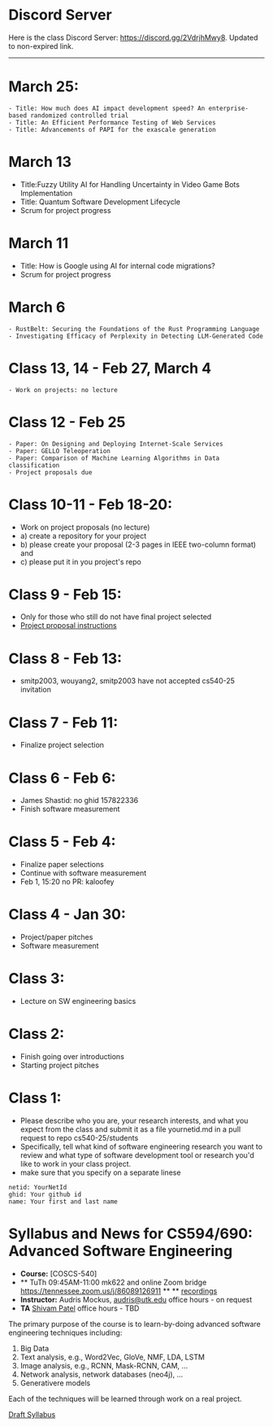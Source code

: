 # Discord Server
Here is the class Discord Server: https://discord.gg/2VdrjhMwy8. Updated to non-expired link.

----
# March 25:
    - Title: How much does AI impact development speed? An enterprise-based randomized controlled trial
    - Title: An Efficient Performance Testing of Web Services
    - Title: Advancements of PAPI for the exascale generation

# March 13
   - Title:Fuzzy Utility AI for Handling Uncertainty in Video Game Bots Implementation
   - Title: Quantum Software Development Lifecycle
   - Scrum for project progress

# March 11
   - Title: How is Google using AI for internal code migrations?
   - Scrum for project progress

# March 6
    - RustBelt: Securing the Foundations of the Rust Programming Language 
    - Investigating Efficacy of Perplexity in Detecting LLM-Generated Code

# Class 13, 14 - Feb 27, March 4
    - Work on projects: no lecture

# Class 12 - Feb 25
    - Paper: On Designing and Deploying Internet-Scale Services
    - Paper: GELLO Teleoperation
    - Paper: Comparison of Machine Learning Algorithms in Data classification
    - Project proposals due
    
# Class 10-11 - Feb 18-20:
   - Work on project proposals (no lecture)
   - a) create a repository for your project
   - b) please create your proposal (2-3 pages in IEEE two-column format) and
   - c) please put it in you project's repo 

# Class 9 - Feb 15:
  - Only for those who still do not have final project selected
  - [Project proposal instructions](https://github.com/cs540-25/projects/blob/master/proposal.pdf)
    
# Class 8 - Feb 13:
  - smitp2003, wouyang2, smitp2003 have not accepted cs540-25 invitation

# Class 7 - Feb 11:
  - Finalize project selection

# Class 6 - Feb 6:
  - James Shastid: no ghid 157822336
  - Finish software measurement
    
# Class 5 - Feb 4:
  - Finalize paper selections 
  - Continue with software measurement
  - Feb 1, 15:20  no PR: kaloofey
    
# Class 4 - Jan 30:
  - Project/paper pitches
  - Software measurement

  
    
# Class 3:
  - Lecture on SW engineering basics
   
# Class 2:
  - Finish going over introductions
  - Starting project pitches
     
# Class 1: 

   - Please describe who you are, your research interests, and what
     you expect from the class and submit it as a file yournetid.md
     in a pull request to repo cs540-25/students
   - Specifically, tell what kind of software engineering research
     you want to review and what type of software development tool
     or research you'd like to work in your class project.
   - make sure that you specify on a separate linese
```
netid: YourNetId
ghid: Your github id
name: Your first and last name
``` 
    
# Syllabus and News for CS594/690: Advanced Software Engineering

* **Course:** [COSCS-540]
* ** TuTh 09:45AM-11:00 mk622 and online Zoom bridge https://tennessee.zoom.us/j/86089126911 ** 
** [recordings](https://drive.google.com/drive/folders/1N0DH4_UUuO3c0ubC14zeqEywJHjNg6iZ?usp=sharing)
* **Instructor:** Audris Mockus, [audris@utk.edu](mailto:audris@utk.edu) office hours - on request
* **TA** [Shivam Patel](mailto:spatel84@vols.utk.edu) office hours - TBD

The primary purpose of the course is to learn-by-doing advanced
software engineering techniques including:
1. Big Data
1. Text analysis, e.g., Word2Vec, GloVe, NMF, LDA, LSTM
2. Image analysis, e.g., RCNN, Mask-RCNN, CAM, ...
3. Network analysis, network databases (neo4j), ...
4. Generativere models

Each of the techniques will be learned through work on a real project. 




[Draft Syllabus](https://github.com/cs540-25/news/blob/master/ee.pdf)

